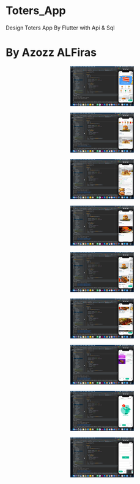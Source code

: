 # Toters_App
Design Toters App By Flutter with Api & Sql

# By Azozz ALFiras


<p align="center" width="100%">
    <img width="33%" src="https://github.com/AzozzALFiras/Toters_App/blob/main/ScreenShot/Screen%20Shot%202022-09-21%20at%204.25.27%20PM.png?raw=true" alt="p1.png">
</p>

<p align="center" width="100%">
    <img width="33%" src="https://github.com/AzozzALFiras/Toters_App/blob/main/ScreenShot/Screen%20Shot%202022-09-21%20at%204.25.36%20PM.png?raw=true">
</p>


<p align="center" width="100%">
    <img width="33%" src="https://github.com/AzozzALFiras/Toters_App/blob/main/ScreenShot/Screen%20Shot%202022-09-21%20at%204.25.47%20PM.png?raw=true">
</p>


<p align="center" width="100%">
    <img width="33%" src="https://github.com/AzozzALFiras/Toters_App/blob/main/ScreenShot/Screen%20Shot%202022-09-21%20at%204.26.09%20PM.png?raw=true">
</p>


<p align="center" width="100%">
    <img width="33%" src="https://github.com/AzozzALFiras/Toters_App/blob/main/ScreenShot/Screen%20Shot%202022-09-21%20at%204.26.35%20PM.png?raw=true">
</p>

<p align="center" width="100%">
    <img width="33%" src="https://github.com/AzozzALFiras/Toters_App/blob/main/ScreenShot/Screen%20Shot%202022-09-21%20at%204.26.42%20PM.png?raw=true">
</p>


<p align="center" width="100%">
    <img width="33%" src="https://github.com/AzozzALFiras/Toters_App/blob/main/ScreenShot/Screen%20Shot%202022-09-21%20at%204.26.56%20PM.png?raw=true">
</p>


<p align="center" width="100%">
    <img width="33%" src="https://github.com/AzozzALFiras/Toters_App/blob/main/ScreenShot/Screen%20Shot%202022-09-21%20at%204.27.08%20PM.png?raw=true">
</p>


<p align="center" width="100%">
    <img width="33%" src="https://github.com/AzozzALFiras/Toters_App/blob/main/ScreenShot/Screen%20Shot%202022-09-21%20at%204.27.11%20PM.png?raw=true">
</p>

